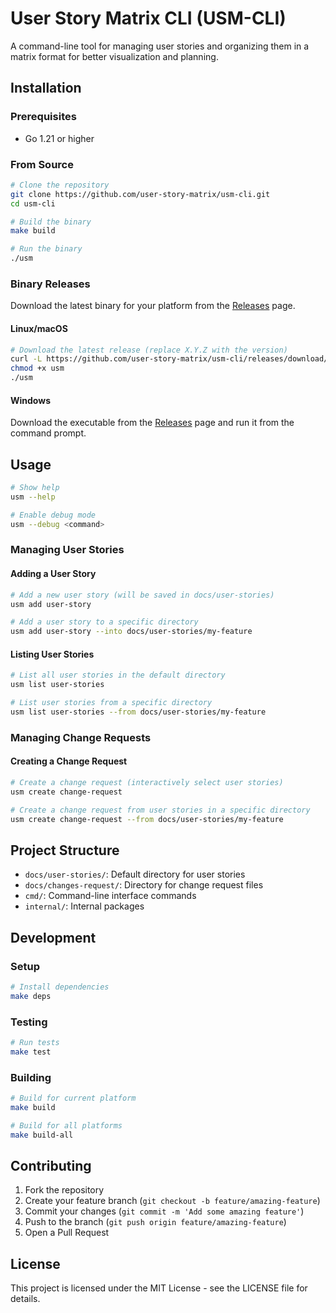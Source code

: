 # User Story Matrix CLI (USM-CLI)

A command-line tool for managing user stories and organizing them in a matrix format for better visualization and planning.

## Installation

### Prerequisites

- Go 1.21 or higher

### From Source

```bash
# Clone the repository
git clone https://github.com/user-story-matrix/usm-cli.git
cd usm-cli

# Build the binary
make build

# Run the binary
./usm
```

### Binary Releases

Download the latest binary for your platform from the [Releases](https://github.com/user-story-matrix/usm-cli/releases) page.

#### Linux/macOS

```bash
# Download the latest release (replace X.Y.Z with the version)
curl -L https://github.com/user-story-matrix/usm-cli/releases/download/vX.Y.Z/usm-linux-amd64-X.Y.Z -o usm
chmod +x usm
./usm
```

#### Windows

Download the executable from the [Releases](https://github.com/user-story-matrix/usm-cli/releases) page and run it from the command prompt.

## Usage

```bash
# Show help
usm --help

# Enable debug mode
usm --debug <command>
```

### Managing User Stories

#### Adding a User Story

```bash
# Add a new user story (will be saved in docs/user-stories)
usm add user-story

# Add a user story to a specific directory
usm add user-story --into docs/user-stories/my-feature
```

#### Listing User Stories

```bash
# List all user stories in the default directory
usm list user-stories

# List user stories from a specific directory
usm list user-stories --from docs/user-stories/my-feature
```

### Managing Change Requests

#### Creating a Change Request

```bash
# Create a change request (interactively select user stories)
usm create change-request

# Create a change request from user stories in a specific directory
usm create change-request --from docs/user-stories/my-feature
```

## Project Structure

- `docs/user-stories/`: Default directory for user stories
- `docs/changes-request/`: Directory for change request files
- `cmd/`: Command-line interface commands
- `internal/`: Internal packages

## Development

### Setup

```bash
# Install dependencies
make deps
```

### Testing

```bash
# Run tests
make test
```

### Building

```bash
# Build for current platform
make build

# Build for all platforms
make build-all
```

## Contributing

1. Fork the repository
2. Create your feature branch (`git checkout -b feature/amazing-feature`)
3. Commit your changes (`git commit -m 'Add some amazing feature'`)
4. Push to the branch (`git push origin feature/amazing-feature`)
5. Open a Pull Request

## License

This project is licensed under the MIT License - see the LICENSE file for details. 